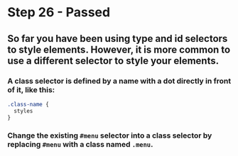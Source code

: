 # Step 26 - Passed
## So far you have been using type and id selectors to style elements. However, it is more common to use a different selector to style your elements.

### A class selector is defined by a name with a dot directly in front of it, like this:
```css
.class-name {
  styles
}
```
### Change the existing `#menu` selector into a class selector by replacing `#menu` with a class named `.menu`.